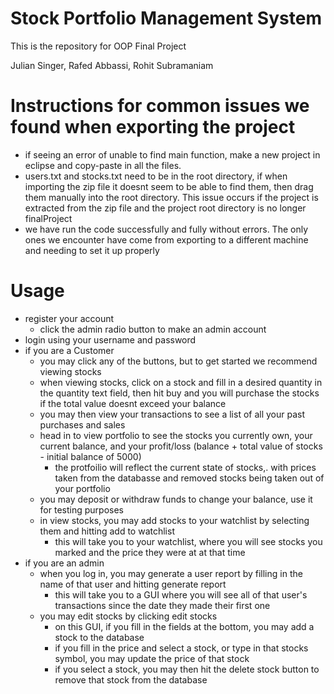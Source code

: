 # Stock Portfolio Management System

This is the repository for OOP Final Project

Julian Singer, Rafed Abbassi, Rohit Subramaniam

# Instructions for common issues we found when exporting the project
* if seeing an error of unable to find main function, make a new project in eclipse and copy-paste in all the files.
* users.txt and stocks.txt need to be in the root directory, if when importing the zip file it doesnt seem to be able to find them, then drag them manually into the root directory. This issue occurs if the project is extracted from the zip file and the project root directory is no longer finalProject
* we have run the code successfully and fully without errors. The only ones we encounter have come from exporting to a different machine and needing to set it up properly

# Usage
* register your account
    * click the admin radio button to make an admin account
* login using your username and password
* if you are a Customer
    * you may click any of the buttons, but to get started we recommend viewing stocks
    * when viewing stocks, click on a stock and fill in a desired quantity in the quantity text field, then hit buy and you will purchase the stocks if the total value doesnt exceed your balance
    * you may then view your transactions to see a list of all your past purchases and sales
    * head in to view portfolio to see the stocks you currently own, your current balance, and your profit/loss (balance + total value of stocks - initial balance of 5000)
        * the protfoilio will reflect the current state of stocks,. with prices taken from the databasse and removed stocks being taken out of your portfolio
    * you may deposit or withdraw funds to change your balance, use it for testing purposes
    * in view stocks, you may add stocks to your watchlist by selecting them and hitting add to watchlist
        * this will take you to your watchlist, where you will see stocks you marked and the price they were at at that time
* if you are an admin
    * when you log in, you may generate a user report by filling in the name of that user and hitting generate report
        * this will take you to a GUI where you will see all of that user's transactions since the date they made their first one
    * you may edit stocks by clicking edit stocks
        * on this GUI, if you fill in the fields at the bottom, you may add a stock to the database
        * if you fill in the price and select a stock, or type in that stocks symbol, you may update the price of that stock
        * if you select a stock, you may then hit the delete stock button to remove that stock from the database
